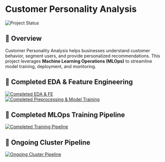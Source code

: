 # Customer Personality Analysis  
![Project Status](https://img.shields.io/badge/Project%20Status-ongoing-orange)

## 📌 Overview  
Customer Personality Analysis helps businesses understand customer behavior, segment users, and provide personalized recommendations. This project leverages **Machine Learning Operations (MLOps)** to streamline model training, deployment, and monitoring.

## 🔄 Completed EDA & Feature Engineering  
[![Completed EDA & FE](https://img.shields.io/badge/AlmostDone-EDA%20%26%20FE-blue)](Notebook/EDA%20&%20Feature_Engineering.ipynb)  
[![Completed Preprocessing & Model Training](https://img.shields.io/badge/AlmostDone-Preprocessing%20%26%20Model%20Training-blue)](Notebook/Preprocessing%20&%20Model_training.ipynb)

## 🔄 Completed MLOps Training Pipeline  
[![Completed Training Pipeline](https://img.shields.io/badge/Completed-Training%20Pipeline-green)](src/pipeline/training_pipeline.py)

## 🔄 Ongoing Cluster Pipeline  
[![Ongoing Cluster Pipeline](https://img.shields.io/badge/Ongoing-Cluster%20Pipeline-orange)](src/pipeline/cluster_prediction_pipeline.py)

